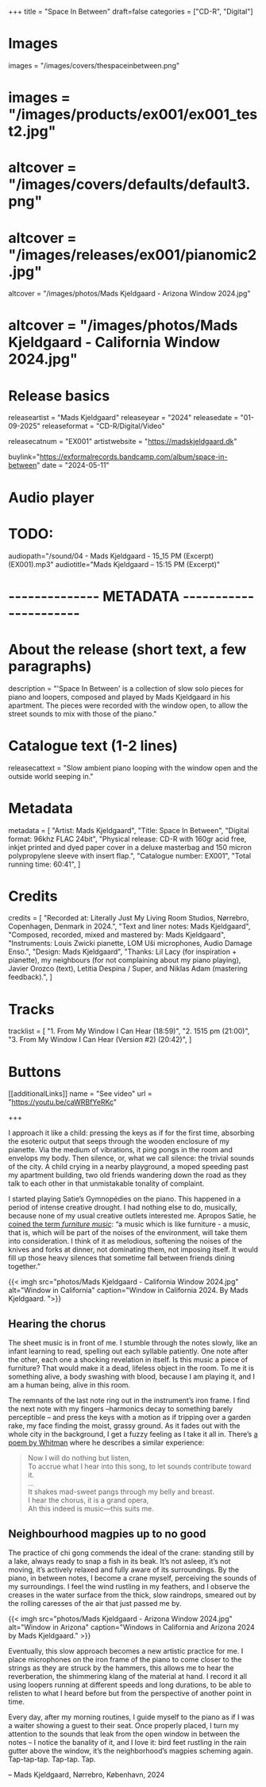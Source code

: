 +++
title = "Space In Between"
draft=false
categories = ["CD-R", "Digital"]

# Images
images = "/images/covers/thespaceinbetween.png"
# images = "/images/products/ex001/ex001_test2.jpg"
# altcover = "/images/covers/defaults/default3.png"
# altcover = "/images/releases/ex001/pianomic2.jpg"
altcover = "/images/photos/Mads Kjeldgaard - Arizona Window 2024.jpg"
# altcover = "/images/photos/Mads Kjeldgaard - California Window 2024.jpg"

# Release basics
releaseartist = "Mads Kjeldgaard"
releaseyear = "2024"
releasedate = "01-09-2025"
releaseformat = "CD-R/Digital/Video"

releasecatnum = "EX001"
artistwebsite = "https://madskjeldgaard.dk"

buylink="https://exformalrecords.bandcamp.com/album/space-in-between"
date = "2024-05-11"

# Audio player
# TODO:
audiopath="/sound/04 - Mads Kjeldgaard - 15_15 PM (Excerpt) (EX001).mp3"
audiotitle="Mads Kjeldgaard – 15:15 PM (Excerpt)"

# -------------- METADATA ----------------------

# About the release (short text, a few paragraphs)
description = "'Space In Between' is a collection of slow solo pieces for piano and loopers, composed and played by Mads Kjeldgaard in his apartment. The pieces were recorded with the window open, to allow the street sounds to mix with those of the piano."


# Catalogue text (1-2 lines)
releasecattext = "Slow ambient piano looping with the window open and the outside world seeping in."

# Metadata
metadata = [
    "Artist: Mads Kjeldgaard",
    "Title: Space In Between",
    "Digital format: 96khz FLAC 24bit",
    "Physical release: CD-R with 160gr acid free, inkjet printed and dyed paper cover in a deluxe masterbag and 150 micron polypropylene sleeve with insert flap.",
    "Catalogue number: EX001",
    "Total running time: 60:41",
]

# Credits
credits = [
    "Recorded at: Literally Just My Living Room Studios, Nørrebro, Copenhagen, Denmark in 2024.",
    "Text and liner notes: Mads Kjeldgaard",
    "Composed, recorded, mixed and mastered by: Mads Kjeldgaard",
    "Instruments: Louis Zwicki pianette, LOM Uši microphones, Audio Damage Enso.",
    "Design: Mads Kjeldgaard",
    "Thanks: Lil Lacy (for inspiration + pianette), my neighbours (for not complaining about my piano playing), Javier Orozco (text), Letitia Despina / Super, and Niklas Adam (mastering feedback).",
]

# Tracks
tracklist = [
    "1. From My Window I Can Hear (18:59)",
    "2. 1515 pm (21:00)",
    "3. From My Window I Can Hear (Version #2) (20:42)",
]

# Buttons
[[additionalLinks]]
name = "See video"
url = "https://youtu.be/caWRBfYeRKc"

+++

I approach it like a child: pressing the keys as if for the first time, absorbing the esoteric output that seeps through the wooden enclosure of my pianette. Via the medium of vibrations, it ping pongs in the room and envelops my body. Then  silence, or, what we call silence: the trivial sounds of the city. A child crying in a nearby playground, a moped speeding past my apartment building, two old friends wandering down the road as they talk to each other in that unmistakable tonality of complaint.

I started playing Satie’s Gymnopédies on the piano. This happened in a period of intense creative drought. I had nothing else to do, musically, because none of my usual creative outlets interested me. Apropos Satie, he [coined the term _furniture music_](http://www.slashseconds.org/issues/001/001/articles/11_psuchin/index.php): “a music which is like furniture - a music, that is, which will be part of the noises of the environment, will take them into consideration. I think of it as melodious, softening the noises of the knives and forks at dinner, not dominating them, not imposing itself. It would fill up those heavy silences that sometime fall between friends dining together.”

{{< imgh src="photos/Mads Kjeldgaard - California Window 2024.jpg" alt="Window in California" caption="Window in California 2024. By Mads Kjeldgaard. ">}}  


## Hearing the chorus

The sheet music is in front of me. I stumble through the notes slowly, like an infant learning to read, spelling out each syllable patiently. One note after the other, each one a shocking revelation in itself. Is this music a piece of furniture? That would make it a dead, lifeless object in the room. To me it is something alive, a body swashing with blood, because I am playing it, and I am a human being, alive in this room.

The remnants of the last note ring out in the instrument’s iron frame. I find the next note with my fingers –harmonics decay to something barely perceptible – and press the keys with a motion as if tripping over a garden rake, my face finding the moist, grassy ground. As it fades out with the whole city in the background, I get a fuzzy feeling as I take it all in. There’s [a poem by Whitman](https://www.poetryfoundation.org/poems/45477/song-of-myself-1892-version) where he describes a similar experience:

> Now I will do nothing but listen,  
> To accrue what I hear into this song, to let sounds contribute toward it.  
> ...  
> It shakes mad-sweet pangs through my belly and breast.  
> I hear the chorus, it is a grand opera,   
> Ah this indeed is music—this suits me.

## Neighbourhood magpies up to no good

The practice of chi gong commends the ideal of the crane: standing still by a lake, always ready to snap a fish in its beak. It’s not asleep, it’s not moving, it’s actively relaxed and fully aware of its surroundings. By the piano, in between notes, I become a crane myself, perceiving the sounds of my surroundings. I feel the wind rustling in my feathers, and I observe the creases in the water surface from the thick, slow raindrops, smeared out by the rolling caresses of the air that just passed me by.

{{< imgh src="photos/Mads Kjeldgaard - Arizona Window 2024.jpg" alt="Window in Arizona" caption="Windows in California and Arizona 2024 by Mads Kjeldgaard." >}}

Eventually, this slow approach becomes a new artistic practice for me. I place microphones on the iron frame of the piano to come closer to the strings as they are struck by the hammers, this allows me to hear the reverberation, the shimmering klang of the material at hand. I record it all using loopers running at different speeds and long durations, to be able to relisten to what I heard before but from the perspective of another point in time.

Every day, after my morning routines, I guide myself to the piano as if I was a waiter showing a guest to their seat. Once properly placed, I turn my attention to the sounds that leak from the open window in between the notes – I notice the banality of it, and I love it: bird feet rustling in the rain gutter above the window, it’s the neighborhood’s magpies scheming again. Tap-tap-tap. Tap-tap. Tap.

– Mads Kjeldgaard, Nørrebro, København, 2024
